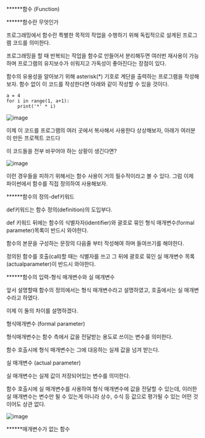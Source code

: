 ******함수 (Function)


******함수란 무엇인가


프로그래밍에서 함수란 특별한 목적의 작업을 수행하기 위해 독립적으로 설계된 프로그램 코드를 의미한다.

프로그래밍을 할 때 반복되는 작업을 함수로 만들어서 분리해두면 여러번 재사용이 가능하며 프로그램의 유지보수가 쉬워지고 가독성이 좋아진다는 장점이 있다.

함수의 유용성을 알아보기 위해 asterisk(*) 기호로 계단을 출력하는 프로그램을 작성해보자. 함수 없이 이 코드를 작성한다면 아래와 같이 작성할 수 있을 것이다.

```
a = 4
for i in range(1, a+1):
    print('*' * i)
```

![image](https://user-images.githubusercontent.com/94054859/185725405-659f1df6-1f75-4495-8946-7ed189b1c067.png)

이제 이 코드를 프로그램의 여러 곳에서 복사해서 사용한다 상상해보자, 아래가 여러분이 만든 프로젝트 코드다 

이 코드들을 전부 바꾸어야 하는 상황이 생긴다면?

![image](https://user-images.githubusercontent.com/94054859/185725480-81f4fd86-a80a-4d77-95af-f315bd987f75.png)

이런 경우들을 피하기 위해서는 함수 사용이 거의 필수적이라고 볼 수 있다. 그럼 이제 파이썬에서 함수를 직접 정의하여 사용해보자.

******함수의 정의-def키워드

def키워드는 함수 정의(definition)의 도입부다.

def 키워드 뒤에는 함수의 식별자자(identifier)와 괄호로 묶인 형식 매개변수(formal parameter)목록이 반드시 와야한다.

함수의 본문을 구성하는 문장의 다음줄 부터 작성해여 하며 들여쓰기를 해야한다.

정의된 함수를 호출(call)할 때는 식별자를 쓰고 그 뒤에 괄호로 묶인 실 매개변수 목록(actualparameter)이 반드시 와야한다.

******함수의 입력-형식 매개변수와 실 매개변수

앞서 설명할때 함수의 정의에서는 형식 매개변수라고 설명하였고, 호출에서는 실 매개변수라고 하였다.

이제 이 둘의 차이를 설명하겠다.

형식매개변수 (formal parameter)

형식매개변수는 함수 측에서 값을 전달받는 용도로 쓰이는 변수를 의미한다.

함수 호출시에 형식 매개변수는 그에 대응하는 실제 값을 넘겨 받는다.

실 매개변수 (actual parameter)

실 매개변수는 실제 값이 저장되어있는 변수를 의미한다.

함수 호출시에 실 매개변수를 사용하여 형식 매개변수에 값을 전달할 수 있는데,
이러한 실 매개변수는 변수만 될 수 있는게 아니라 상수, 수식 등 값으로 평가될 수 있는 어떤 것이어도 상관 없다.

![image](https://user-images.githubusercontent.com/94054859/185725722-5fe6bd1f-4d66-4f4d-bbd6-e2a833f3abfb.png)

******매개변수가 없는 함수


